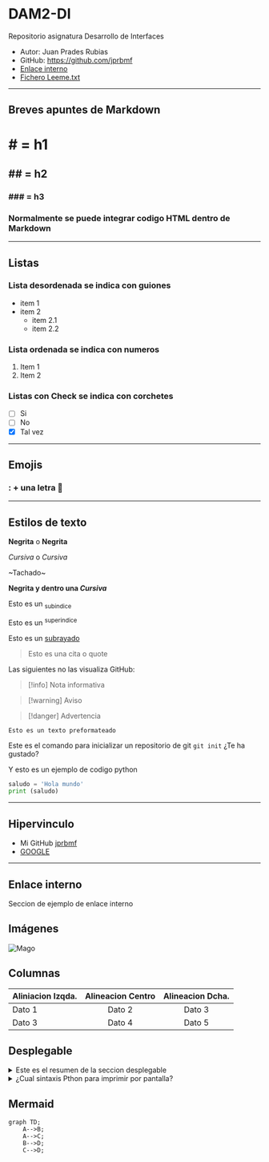 # DAM2-DI
Repositorio asignatura Desarrollo de Interfaces

- Autor: Juan Prades Rubias
- GitHub: https://github.com/jprbmf
- [Enlace interno](#enlace-interno)
- [Fichero Leeme.txt](leeme.txt)

---

## Breves apuntes de Markdown

# # = h1
## ## = h2
### ### = h3

### Normalmente se puede integrar codigo HTML dentro de Markdown

---

## Listas

### Lista desordenada se indica con guiones

-  item 1
-  item 2
    - item 2.1
    - item 2.2

### Lista ordenada se indica con numeros

1.  Item 1
2.  Item 2

### Listas con Check se indica con corchetes

- [ ] Si
- [ ] No
- [x] Tal vez

---

## Emojis

### : + una letra 🎄

---

## Estilos de texto

**Negrita** o __Negrita__

*Cursiva* o _Cursiva_

~Tachado~

**Negrita y dentro una _Cursiva_**

Esto es un <sub>subindice</sub>

Esto es un <sup>superindice</sup>

Esto es un <ins>subrayado</ins>

> Esto es una cita o quote

Las siguientes no las visualiza GitHub:

> [!info] Nota informativa

> [!warning] Aviso

> [!danger] Advertencia

```
Esto es un texto preformateado
```

Este es el comando para inicializar un repositorio de git `git init` ¿Te ha gustado?

Y esto es un ejemplo de codigo python

```python
saludo = 'Hola mundo'
print (saludo)
```

---

## Hipervinculo
- Mi GitHub [jprbmf](https://github.com/jprbmf/DAM2-DI/edit/main/README.md)
- [GOOGLE](https://google.com)


---

## Enlace interno

Seccion de ejemplo de enlace interno

## Imágenes
![Mago](https://i.pinimg.com/736x/86/9e/01/869e019a08b33dc492b549ceed13b167.jpg)

## Columnas

| Aliniacion Izqda. | Alineacion Centro | Alineacion Dcha. |
| :--- | :---: | :---: |
| Dato 1 | Dato 2 | Dato 3 |
| Dato 3 | Dato 4 | Dato 5 |

## Desplegable

<details>
    <summary>Este es el resumen de la seccion desplegable</summary>
Grammarly has helped me write and title many of my assignment papers for school. It has helped me rewrite and simplify my sentences as well as clarify and target a specific tone and feeling in my writing. I absolutely love this software, it's amazing and works wonders, especially on college papers
</details>

<details>
    <summary>¿Cual sintaxis Pthon para imprimir por pantalla?</summary>
    ```python
    print( 'texto' )
    ```
</details>

## Mermaid

```mermaid
graph TD;
    A-->B;
    A-->C;
    B-->D;
    C-->D;
```
